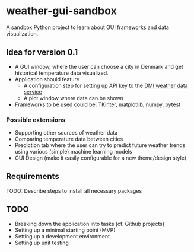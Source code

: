 # weather-gui-sandbox
A sandbox Python project to learn about GUI frameworks and data visualization.

## Idea for version 0.1
* A GUI window, where the user can choose a city in Denmark and get historical temperature data visualized.
* Application should feature
  * A configuration step for setting up API key to the [DMI weather data service](https://www.dmi.dk/friedata/klimadata)
  * A plot window where data can be shown
* Frameworks to be used could be: TKinter, matplotlib, numpy, pytest

### Possible extensions
* Supporting other sources of weather data
* Comparing temperature data between cities
* Prediction tab where the user can try to predict future weather trends using various (simple) machine learning models
* GUI Design (make it easily configurable for a new theme/design style)

## Requirements
TODO: Describe steps to install all necessary packages

## TODO
* Breaking down the application into tasks (cf. Github projects)
* Setting up a minimal starting point (MVP)
* Setting up a development environment
* Setting up unit testing
